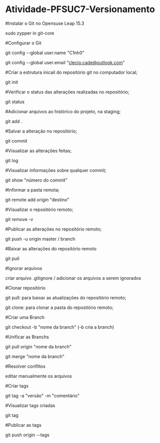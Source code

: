 # Atividade-PFSUC7-Versionamento

#Instalar o Git no Opensuse Leap 15.3

sudo zypper in git-core

#Configurar o Git

git config --global user.name "C1nh0"

git config --global user.email "clecio.cade@outlook.com"

#Criar a estrutura inicail do repositório git no computador local;

git init

#Verificar o status das alterações realizadas no repositório;

git status

#Adicionar arquivos ao histórico do projeto, na staging;

git add .

#Salvar a alteração no repositório;

git commit

#Visualizar as alterações feitas;

git log

#Visualizar informações sobre qualquer commit;

git show "número do commit"

#Informar a pasta remota;

git remote add origin "destino"

#Visualizar o repositório remoto;

git remove -v

#Publicar as alterações no repositório remoto;

git push -u origin master / branch

#Baixar as alterações do repositório remoto

git pull

#Ignorar arquivos

criar arquivo .gitignore / adicionar os arquivos a serem ignorados

#Clonar repositório

git pull: para baixar as atualizações do repositório remoto;

git clone: para clonar a pasta do repositório remoto;

#Criar uma Branch

git checkout -b "nome da branch" (-b cria a branch)

#Unificar as Branchs

git pull origin "nome da branch"

git merge "nome da branch"

#Resolver conflitos

editar manualmente os arquivos

#Criar tags

git tag -a "versão" -m "comentário"

#Visualizar tags criadas

git tag

#Publicar as tags

git push origin --tags

